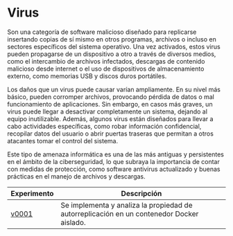 # Virus

Son una categoría de software malicioso diseñado para replicarse insertando copias de sí mismo en otros programas, archivos o incluso en sectores específicos del sistema operativo. Una vez activados, estos virus pueden propagarse de un dispositivo a otro a través de diversos medios, como el intercambio de archivos infectados, descargas de contenido malicioso desde internet o el uso de dispositivos de almacenamiento externo, como memorias USB y discos duros portátiles.

Los daños que un virus puede causar varían ampliamente. En su nivel más básico, pueden corromper archivos, provocando pérdida de datos o mal funcionamiento de aplicaciones. Sin embargo, en casos más graves, un virus puede llegar a desactivar completamente un sistema, dejando al equipo inutilizable. Además, algunos virus están diseñados para llevar a cabo actividades específicas, como robar información confidencial, recopilar datos del usuario o abrir puertas traseras que permitan a otros atacantes tomar el control del sistema.

Este tipo de amenaza informática es una de las más antiguas y persistentes en el ámbito de la ciberseguridad, lo que subraya la importancia de contar con medidas de protección, como software antivirus actualizado y buenas prácticas en el manejo de archivos y descargas.

| Experimento                                                          | Descripción                                                                               |
| -------------------------------------------------------------------- | ----------------------------------------------------------------------------------------- |
| [v0001](https://github.com/german-rs/malbicho/tree/main/virus/v0001) | Se implementa y analiza la propiedad de autorreplicación en un contenedor Docker aislado. |

